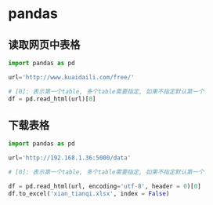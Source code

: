 <!--
 * @Description: 
 * @Version: 1.0
 * @Author: dmjcb
 * @Email:  
 * @Date: 2022-01-28 20:34:49
 * @LastEditors: dmjcb
 * @LastEditTime: 2023-04-23 09:25:59
-->

# pandas

## 读取网页中表格

```py
import pandas as pd

url='http://www.kuaidaili.com/free/'

# [0]: 表示第一个table, 多个table需要指定, 如果不指定默认第一个
df = pd.read_html(url)[0] 
```

## 下载表格

```py
import pandas as pd

url='http://192.168.1.36:5000/data'

# [0]: 表示第一个table, 多个table需要指定, 如果不指定默认第一个

df = pd.read_html(url, encoding='utf-8', header = 0)[0]
df.to_excel('xian_tianqi.xlsx', index = False)
```
